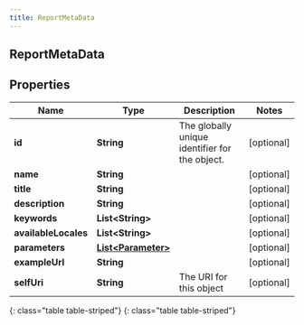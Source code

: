 ```yaml
---
title: ReportMetaData
---
```

## ReportMetaData


## Properties

| Name | Type | Description | Notes |
| ------------ | ------------- | ------------- | ------------- |
| **id** | **String** | The globally unique identifier for the object. |  [optional] |
| **name** | **String** |  |  [optional] |
| **title** | **String** |  |  [optional] |
| **description** | **String** |  |  [optional] |
| **keywords** | **List&lt;String&gt;** |  |  [optional] |
| **availableLocales** | **List&lt;String&gt;** |  |  [optional] |
| **parameters** | [**List&lt;Parameter&gt;**](Parameter.html) |  |  [optional] |
| **exampleUrl** | **String** |  |  [optional] |
| **selfUri** | **String** | The URI for this object |  [optional] |
{: class="table table-striped"}
{: class="table table-striped"}



